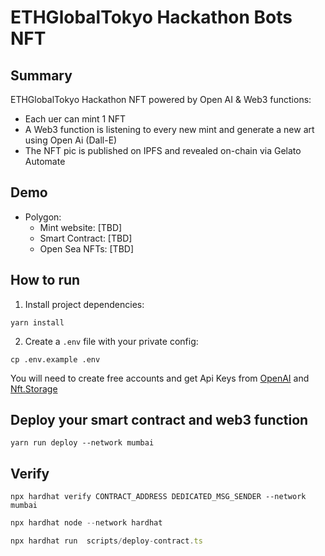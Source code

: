 # ETHGlobalTokyo Hackathon Bots NFT

## Summary
ETHGlobalTokyo Hackathon NFT powered by Open AI & Web3 functions:
- Each uer can mint 1 NFT
- A Web3 function is listening to every new mint and generate a new art using Open Ai (Dall-E)
- The NFT pic is published on IPFS and revealed on-chain via Gelato Automate

## Demo
- Polygon:
  - Mint website: [TBD]
  - Smart Contract: [TBD]
  - Open Sea NFTs:  [TBD]

## How to run

1. Install project dependencies:
```
yarn install
```

2. Create a `.env` file with your private config:
```
cp .env.example .env
```
You will need to create free accounts and get Api Keys from [OpenAI](https://platform.openai.com/) and [Nft.Storage](https://nft.storage/)

## Deploy your smart contract and web3 function
```
yarn run deploy --network mumbai
```

## Verify
```
npx hardhat verify CONTRACT_ADDRESS DEDICATED_MSG_SENDER --network mumbai
```
```ts
npx hardhat node --network hardhat 
```

```ts
npx hardhat run  scripts/deploy-contract.ts
```
